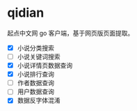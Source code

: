 # qidian

起点中文网 go 客户端，基于网页版页面提取。

- [x] 小说分类搜索
- [ ] 小说关键词搜索
- [x] 小说详情页数据查询
- [x] 小说排行查询
- [ ] 作者数据查询
- [ ] 用户数据查询
- [x] 数据反字体混淆
